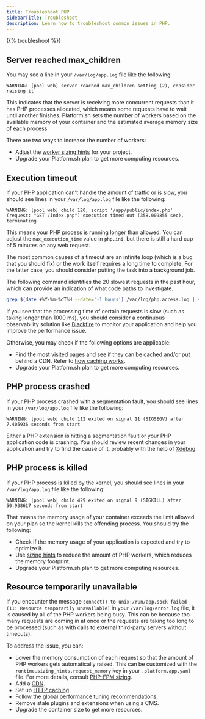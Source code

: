 ```yaml
---
title: Troubleshoot PHP
sidebarTitle: Troubleshoot
description: Learn how to troubleshoot common issues in PHP.
---
```


{{% troubleshoot %}}

## Server reached max_children

You may see a line in your `/var/log/app.log` file like the following:

```text
WARNING: [pool web] server reached max_children setting (2), consider raising it
```

This indicates that the server is receiving more concurrent requests than it has PHP processes allocated,
which means some requests have to wait until another finishes.
Platform.sh sets the number of workers based on the available memory of your container
and the estimated average memory size of each process.

There are two ways to increase the number of workers:

* Adjust the [worker sizing hints](./fpm.md) for your project.
* Upgrade your Platform.sh plan to get more computing resources.

## Execution timeout

If your PHP application can't handle the amount of traffic or is slow,
you should see lines in your `/var/log/app.log` file like the following:

```text
WARNING: [pool web] child 120, script '/app/public/index.php' (request: "GET /index.php") execution timed out (358.009855 sec), terminating
```

This means your PHP process is running longer than allowed.
You can adjust the `max_execution_time` value in `php.ini`,
but there is still a hard cap of 5 minutes on any web request.

The most common causes of a timeout are an infinite loop (which is a bug that you should fix)
or the work itself requires a long time to complete.
For the latter case, you should consider putting the task into a background job.

The following command identifies the 20 slowest requests in the past hour,
which can provide an indication of what code paths to investigate.

```bash
grep $(date +%Y-%m-%dT%H --date='-1 hours') /var/log/php.access.log | sort -k 4 -r -n | head -20
```

If you see that the processing time of certain requests is slow (such as taking longer than 1000&nbsp;ms),
you should consider a continuous observability solution like [Blackfire](../../integrations/observability/blackfire.md)
to monitor your application and help you improve the performance issue.

Otherwise, you may check if the following options are applicable:

* Find the most visited pages and see if they can be cached and/or put behind a CDN.
  Refer to [how caching works](/configuration/routes/cache.md).
* Upgrade your Platform.sh plan to get more computing resources.

## PHP process crashed

If your PHP process crashed with a segmentation fault,
you should see lines in your `/var/log/app.log` file like the following:

```text
WARNING: [pool web] child 112 exited on signal 11 (SIGSEGV) after 7.405936 seconds from start
```

Either a PHP extension is hitting a segmentation fault or your PHP application code is crashing.
You should review recent changes in your application and try to find the cause of it, probably with the help of [Xdebug](./xdebug.md).

## PHP process is killed

If your PHP process is killed by the kernel,
you should see lines in your `/var/log/app.log` file like the following:

```text
WARNING: [pool web] child 429 exited on signal 9 (SIGKILL) after 50.938617 seconds from start
```

That means the memory usage of your container exceeds the limit allowed on your plan so the kernel kills the offending process. You should try the following:

* Check if the memory usage of your application is expected and try to optimize it.
* Use [sizing hints](./fpm.md) to reduce the amount of PHP workers, which reduces the memory footprint.
* Upgrade your Platform.sh plan to get more computing resources.

## Resource temporarily unavailable

If you encounter the message `connect() to unix:/run/app.sock failed (11: Resource temporarily unavailable)`
in your `/var/log/error.log` file, it is caused by all of the PHP workers being busy.
This can be because too many requests are coming in at once
or the requests are taking too long to be processed (such as with calls to external third-party servers without timeouts).

To address the issue, you can: 

- Lower the memory consumption of each request so that the amount of PHP workers gets automatically raised.
  This can be customized with the `runtime.sizing_hints.request_memory` key in your `.platform.app.yaml` file.
  For more details, consult [PHP-FPM sizing](./fpm.md).
- Add a [CDN](../../domains/cdn/_index.md).
- Set up [HTTP caching](../../bestpractices/http-caching.md).
- Follow the global [performance tuning recommendations](./tuning.md).
- Remove stale plugins and extensions when using a CMS.
- Upgrade the container size to get more resources.
